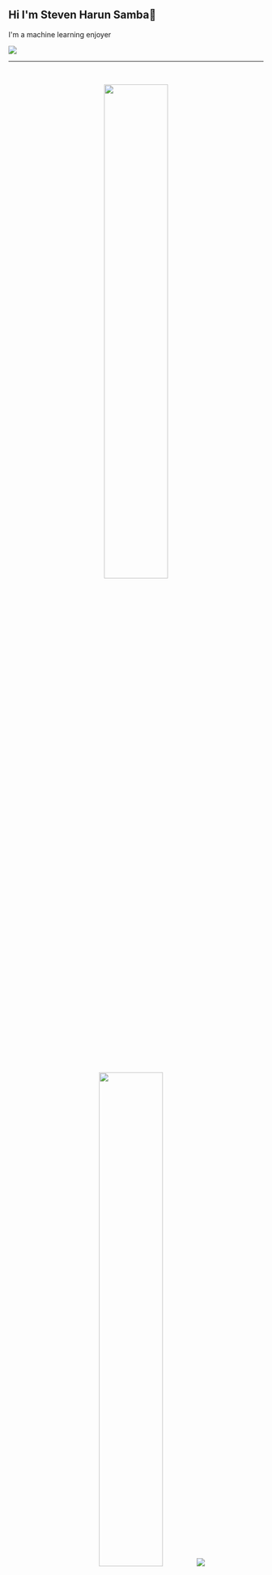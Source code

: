 ## Hi I'm Steven Harun Samba👋
<p>I'm a machine learning enjoyer</p>

  <div align="left">
    <img src="https://skillicons.dev/icons?i=python,tailwind,php,laravel,scikitlearn,mysql,java,js,ts,react,vue,perl,ruby,html,css,bootstrap,django,flask,tensorflow,c,cpp,dart,flutter,kotlin,swift,postman,selenium,docker,github,git,postman,postgres,linux,angular,next,astro,express,go,dotnet,vscode,mongo,firebase,sqlite,nginx,nodejs" /> <br>
</div>

</p>


<hr></hr>

<br>


<p align="center">
  <img height="50%" width="auto" src ="https://github-readme-stats.vercel.app/api?username=stevenharun&show_icons=true&count_private=true&theme=tokyonight&hide_border=true&hide=issues,contribs&bg_color=00000000">
  <img height="50%" width="auto" src ="https://github-readme-stats.vercel.app/api/top-langs/?username=stevenharun&layout=compact&hide_border=true&theme=tokyonight&bg_color=00000000">
  <img src ="https://github-readme-streak-stats.herokuapp.com?user=stevenharun&theme=tokyonight&hide_border=true&background=FFFFFF00">
</p>

<br>
